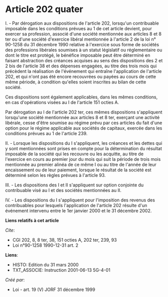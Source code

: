 # Article 202 quater

I. - Par dérogation aux dispositions de l'article 202, lorsqu'un contribuable imposable dans les conditions prévues au 1 de
cet article devient, pour exercer sa profession, associé d'une société mentionnée aux articles 8 et 8 ter ou d'une société
d'exercice libéral mentionnée à l'article 2 de la loi n° 90-1258 du 31 décembre 1990 relative à l'exercice sous forme de
sociétés des professions libérales soumises à un statut législatif ou réglementaire ou dont le titre est protégé, le bénéfice
imposable peut être déterminé en faisant abstraction des créances acquises au sens des dispositions des 2 et 2 bis de
l'article 38 et des dépenses engagées, au titre des trois mois qui précèdent la réalisation de l'événement qui entraîne
l'application de l'article 202, et qui n'ont pas été encore recouvrées ou payées au cours de cette même période, à condition
qu'elles soient inscrites au bilan de cette société.

Ces dispositions sont également applicables, dans les mêmes conditions, en cas d'opérations visées au I de l'article 151
octies A.

Par dérogation au I de l'article 202 ter, ces mêmes dispositions s'appliquent lorsqu'une société mentionnée aux articles 8 et
8 ter, exerçant une activité libérale, cesse d'être soumise au régime prévu par ces articles du fait d'une option pour le
régime applicable aux sociétés de capitaux, exercée dans les conditions prévues au 1 de l'article 239.

II. - Lorsque les dispositions du I s'appliquent, les créances et les dettes qui y sont mentionnées sont prises en compte
pour la détermination du résultat imposable de la société qui les recouvre ou les acquitte, au titre de l'exercice en cours
au premier jour du mois qui suit la période de trois mois mentionnée au premier alinéa de ce même I ou au titre de l'année de
leur encaissement ou de leur paiement, lorsque le résultat de la société est déterminé selon les règles prévues à l'article
93.

III. - Les dispositions des I et II s'appliquent sur option conjointe du contribuable visé au I et des sociétés mentionnées
au II.

IV. - Les dispositions du I s'appliquent pour l'imposition des revenus des contribuables pour lesquels l'application de
l'article 202 résulte d'un événement intervenu entre le 1er janvier 2000 et le 31 décembre 2002.

**Liens relatifs à cet article**

_Cite_:

  - CGI 202, 8, 8 ter, 38, 151 octies A, 202 ter, 239, 93
  - Loi n°90-1258 1990-12-31 art. 2

**Liens**:

  - HISTO: Edition du 31 mars 2000
  - TXT_ASSOCIE: Instruction 2001-06-13 5G-4-01

_Créé par_:

  - Loi - art. 19 (V) JORF 31 décembre 1999
